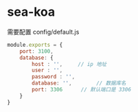 # sea-koa
需要配置 config/default.js

```js
module.exports = {
    port: 3100,
    database: {
        host : '',     // ip 地址
        user : '',
        password : '',
        database: '',        // 数据库名
        port: 3306      // 默认端口是 3306 
    }
}
```



